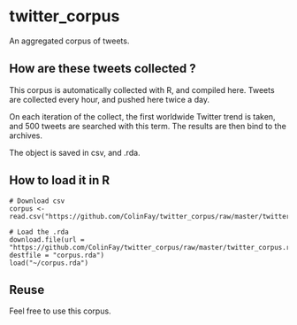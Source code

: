 # twitter_corpus

An aggregated corpus of tweets.   

## How are these tweets collected ? 

This corpus is automatically collected with R, and compiled here. Tweets are collected every hour, and pushed here twice a day.  

On each iteration of the collect, the first worldwide Twitter trend is taken, and 500 tweets are searched with this term. The results are then bind to the archives. 

The object is saved in csv, and .rda. 

## How to load it in R 

```{r}
# Download csv
corpus <- read.csv("https://github.com/ColinFay/twitter_corpus/raw/master/twitter_corpus.csv")

# Load the .rda
download.file(url = "https://github.com/ColinFay/twitter_corpus/raw/master/twitter_corpus.rda", destfile = "corpus.rda")
load("~/corpus.rda")
```

## Reuse

Feel free to use this corpus. 

